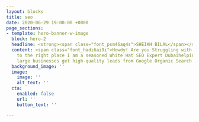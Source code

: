 ```yaml
---
layout: blocks
title: seo
date: 2020-06-29 19:00:00 +0000
page_sections:
- template: hero-banner-w-image
  block: hero-2
  headline: <strong><span class="font_psm46aq4s">SHEIKH BILAL</span></strong>
  content: <span class="font_hadi6ai9i">Howdy! Are you Struggling with SEO? You came
    to the right place I am a seasoned White Hat SEO Expert Dubaihelping small and
    large businesses get high-quality leads from Google Organic Search.</span>
  background_image: ''
  image:
    image: ''
    alt_text: ''
  cta:
    enabled: false
    url: ''
    button_text: ''

---
```

